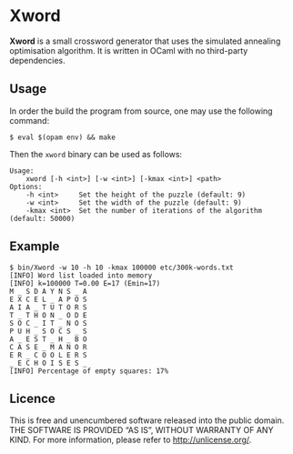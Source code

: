 # Xword

**Xword** is a small crossword generator that uses the simulated annealing 
optimisation algorithm. It is written in OCaml with no third-party dependencies.

## Usage

In order the build the program from source, one may use the following command:

```console
$ eval $(opam env) && make
```

Then the `xword` binary can be used as follows:

```
Usage:
	xword [-h <int>] [-w <int>] [-kmax <int>] <path>
Options:
	-h <int>     Set the height of the puzzle (default: 9)
	-w <int>     Set the width of the puzzle (default: 9)
	-kmax <int>  Set the number of iterations of the algorithm (default: 50000)
```

## Example

```console
$ bin/Xword -w 10 -h 10 -kmax 100000 etc/300k-words.txt 
[INFO] Word list loaded into memory
[INFO] k=100000 T=0.00 E=17 (Emin=17)
M _ S D A Y N S _ A 
E X C E L _ A P O S 
A I A _ T U T O R S 
T _ T H O N _ O D E 
S O C _ I T _ N O S 
P U H _ S O C S _ S 
A _ E S T _ H _ B O 
C A S E _ M A N O R 
E R _ C O O L E R S 
_ E C H O I S E S _ 
[INFO] Percentage of empty squares: 17%
```

## Licence

This is free and unencumbered software released into the public domain.
THE SOFTWARE IS PROVIDED “AS IS”, WITHOUT WARRANTY OF ANY KIND.
For more information, please refer to <http://unlicense.org/>.

